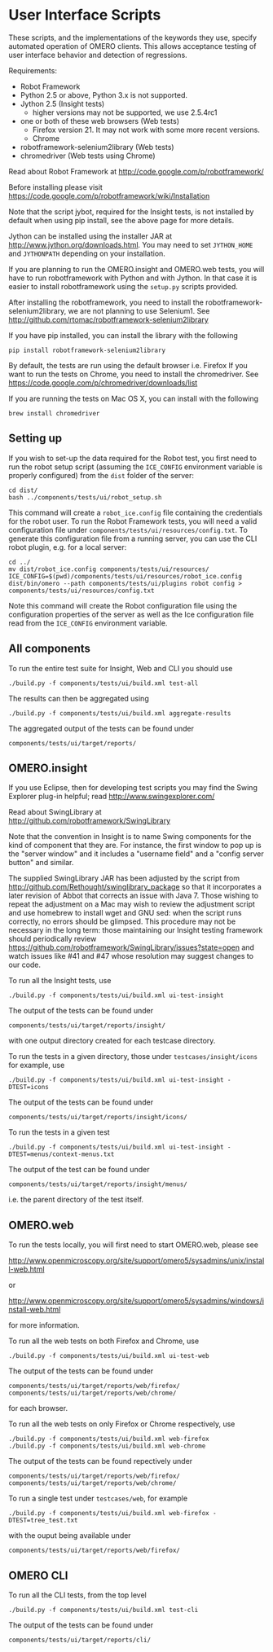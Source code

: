User Interface Scripts
======================

These scripts, and the implementations of the keywords they use,
specify automated operation of OMERO clients. This allows acceptance
testing of user interface behavior and detection of regressions.

Requirements:
 * Robot Framework
 * Python 2.5 or above, Python 3.x is not supported.
 * Jython 2.5 (Insight tests)
    + higher versions may not be supported, we use 2.5.4rc1
 * one or both of these web browsers (Web tests)
    + Firefox version 21. It may not work with some more recent versions.
    + Chrome
 * robotframework-selenium2library (Web tests)
 * chromedriver (Web tests using Chrome)

Read about Robot Framework at
http://code.google.com/p/robotframework/

Before installing please visit
https://code.google.com/p/robotframework/wiki/Installation

Note that the script jybot, required for the Insight tests, is not
installed by default when using pip install, see the above page for
more details.

Jython can be installed using the installer JAR at
http://www.jython.org/downloads.html. You may need to set `JYTHON_HOME`
and `JYTHONPATH` depending on your installation.

If you are planning to run the OMERO.insight and OMERO.web tests,
you will have to run robotframework with Python and with Jython.
In that case it is easier to install robotframework using the
`setup.py` scripts provided.

After installing the robotframework,  you need to install the
robotframework-selenium2library, we are not planning to use Selenium1.
See http://github.com/rtomac/robotframework-selenium2library

If you have pip installed, you can install the library with the following

```
pip install robotframework-selenium2library
```

By default, the tests are run using the default browser i.e. Firefox
If you want to run the tests on Chrome, you need to install the chromedriver.
See https://code.google.com/p/chromedriver/downloads/list

If you are running the tests on Mac OS X, you can install with the following

```
brew install chromedriver
```

Setting up
----------

If you wish to set-up the data required for the Robot test, you first need to
run the robot setup script (assuming the `ICE_CONFIG` environment variable is
properly configured) from the `dist` folder of the server:

```
cd dist/
bash ../components/tests/ui/robot_setup.sh
```

This command will create a `robot_ice.config` file containing the credentials
for the robot user. To run the Robot Framework tests, you will need a valid
configuration file under ``components/tests/ui/resources/config.txt``. To
generate this configuration file from a running server, you can use the CLI
robot plugin, e.g. for a  local server:

```
cd ../
mv dist/robot_ice.config components/tests/ui/resources/
ICE_CONFIG=$(pwd)/components/tests/ui/resources/robot_ice.config dist/bin/omero --path components/tests/ui/plugins robot config > components/tests/ui/resources/config.txt
```

Note this command will create the Robot configuration file using the
configuration properties of the server as well as the Ice configuration file
read from the `ICE_CONFIG` environment variable.

All components
--------------

To run the entire test suite for Insight, Web and CLI you should use

```
./build.py -f components/tests/ui/build.xml test-all
```

The results can then be aggregated using

```
./build.py -f components/tests/ui/build.xml aggregate-results
```

The aggregated output of the tests can be found under

```
components/tests/ui/target/reports/
```

OMERO.insight
-------------

If you use Eclipse, then for developing test scripts you may find the
Swing Explorer plug-in helpful; read http://www.swingexplorer.com/

Read about SwingLibrary at
http://github.com/robotframework/SwingLibrary

Note that the convention in Insight is to name Swing components for
the kind of component that they are. For instance, the first window to
pop up is the "server window" and it includes a "username field" and a
"config server button" and similar.

The supplied SwingLibrary JAR has been adjusted by the script from
http://github.com/Rethought/swinglibrary_package so that it
incorporates a later revision of Abbot that corrects an issue with
Java 7. Those wishing to repeat the adjustment on a Mac may wish to
review the adjustment script and use homebrew to install wget and GNU
sed: when the script runs correctly, no errors should be glimpsed.
This procedure may not be necessary in the long term: those
maintaining our Insight testing framework should periodically review
https://github.com/robotframework/SwingLibrary/issues?state=open and
watch issues like #41 and #47 whose resolution may suggest changes to
our code.

To run all the Insight tests, use

```
./build.py -f components/tests/ui/build.xml ui-test-insight
```

The output of the tests can be found under

```
components/tests/ui/target/reports/insight/
```

with one output directory created for each testcase directory.

To run the tests in a given directory, those under `testcases/insight/icons`
for example, use

```
./build.py -f components/tests/ui/build.xml ui-test-insight -DTEST=icons
```

The output of the tests can be found under

```
components/tests/ui/target/reports/insight/icons/
```

To run the tests in a given test

```
./build.py -f components/tests/ui/build.xml ui-test-insight -DTEST=menus/context-menus.txt
```

The output of the test can be found under

```
components/tests/ui/target/reports/insight/menus/
```

i.e. the parent directory of the test itself.

OMERO.web
---------

To run the tests locally, you will first need to start OMERO.web, please see

http://www.openmicroscopy.org/site/support/omero5/sysadmins/unix/install-web.html

or

http://www.openmicroscopy.org/site/support/omero5/sysadmins/windows/install-web.html

for more information.

To run all the web tests on both Firefox and Chrome, use

```
./build.py -f components/tests/ui/build.xml ui-test-web
```

The output of the tests can be found under

```
components/tests/ui/target/reports/web/firefox/
components/tests/ui/target/reports/web/chrome/
```

for each browser.

To run all the web tests on only Firefox or Chrome respectively, use

```
./build.py -f components/tests/ui/build.xml web-firefox
./build.py -f components/tests/ui/build.xml web-chrome
```

The output of the tests can be found repectively under

```
components/tests/ui/target/reports/web/firefox/
components/tests/ui/target/reports/web/chrome/
```

To run a single test under `testcases/web`, for example

```
./build.py -f components/tests/ui/build.xml web-firefox -DTEST=tree_test.txt
```

with the ouput being available under

```
components/tests/ui/target/reports/web/firefox/
```


OMERO CLI
---------

To run all the CLI tests, from the top level

```
./build.py -f components/tests/ui/build.xml test-cli
```

The output of the tests can be found under

```
components/tests/ui/target/reports/cli/
```

